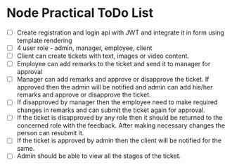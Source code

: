 # Node Practical ToDo List

- [ ] Create registration and login api with JWT and integrate it in form using template rendering
- [ ] 4 user role - admin, manager, employee, client
- [ ] Client can create tickets with text, images or video content.
- [ ] Employee can add remarks to the ticket and send it to manager for approval
- [ ] Manager can add remarks and approve or disapprove the ticket. If approved then the admin will be notified and admin can add his/her remarks and approve or disapprove the ticket.
- [ ] If disapproved by manager then the employee need to make required changes in remarks and can submit the ticket again for approval.
- [ ] If the ticket is disapproved by any role then it should be returned to the concerned role with the feedback. After making necessary changes the person can resubmit it.
- [ ] If the ticket is approved by admin then the client will be notified for the same.
- [ ] Admin should be able to view all the stages of the ticket.
